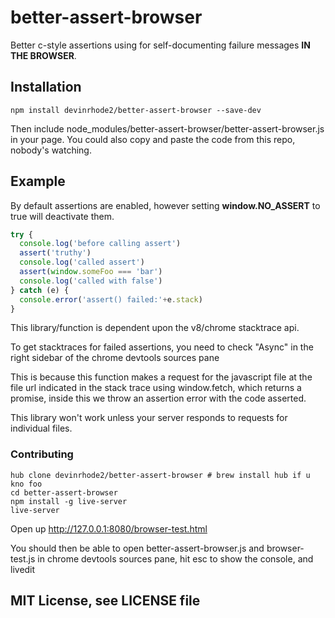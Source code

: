 
# better-assert-browser

  Better c-style assertions using for self-documenting
  failure messages __**IN THE BROWSER**__.

## Installation

    npm install devinrhode2/better-assert-browser --save-dev

Then include node_modules/better-assert-browser/better-assert-browser.js in your page. You could also copy and paste the code from this repo, nobody's watching.

## Example

 By default assertions are enabled, however setting __window.NO_ASSERT__ to true will deactivate them.

```js
try {
  console.log('before calling assert')
  assert('truthy')
  console.log('called assert')
  assert(window.someFoo === 'bar')
  console.log('called with false')
} catch (e) {
  console.error('assert() failed:'+e.stack)
}
```

This library/function is dependent upon the v8/chrome stacktrace api.

To get stacktraces for failed assertions, you need to check "Async" in the
right sidebar of the chrome devtools sources pane

This is because this function makes a request for the javascript file at the file url
indicated in the stack trace using window.fetch, which returns a promise, inside this we
throw an assertion error with the code asserted.

This library won't work unless your server responds to requests for individual files.

### Contributing
```
hub clone devinrhode2/better-assert-browser # brew install hub if u kno foo
cd better-assert-browser
npm install -g live-server
live-server
```
Open up http://127.0.0.1:8080/browser-test.html

You should then be able to open better-assert-browser.js and browser-test.js in chrome devtools sources pane, hit esc to show the console, and livedit

## MIT License, see LICENSE file
